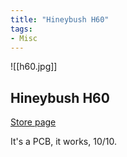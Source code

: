 ```yaml
---
title: "Hineybush H60"
tags:
- Misc 
---
```


![[h60.jpg]]

## Hineybush H60

[Store page](https://hineybush.com/products/h60)

It's a PCB, it works, 10/10.
